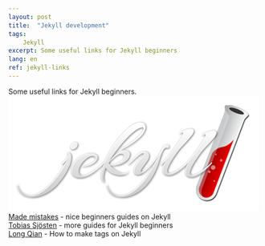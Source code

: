 ```yaml
---
layout: post
title:  "Jekyll development"
tags: 
    Jekyll 
excerpt: Some useful links for Jekyll beginners
lang: en
ref: jekyll-links
---
```

Some useful links for Jekyll beginners. 
![Jekyll logo](/assets/img/jekyll-logo.png)
<a href="https://mademistakes.com/mastering-jekyll/">Made mistakes</a> - nice beginners guides on Jekyll
<br>
<a href="https://vvv.tobiassjosten.net/jekyll/">Tobias Sjösten</a> - more guides for Jekyll beginners
<br>
<a href="https://longqian.me/2017/02/09/github-jekyll-tag/">Long Qian</a> - How to make tags on Jekyll

